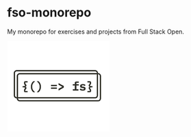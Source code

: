 # fso-monorepo
My monorepo for exercises and projects from Full Stack Open.

![Full Stack Open's logo](./assets/images.png)
